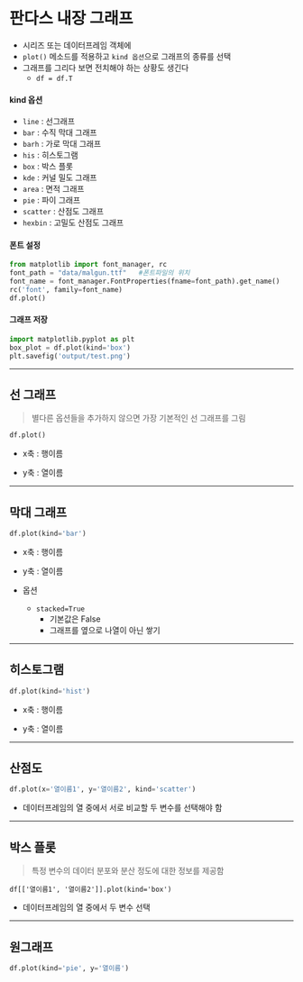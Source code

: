 # 판다스 내장 그래프

* 시리즈 또는 데이터프레임 객체에
* `plot()` 메소드를 적용하고 `kind 옵션`으로 그래프의 종류를 선택
* 그래프를 그리다 보면 전치해야 하는 상황도 생긴다
  * `df = df.T`

#### kind 옵션

* `line` : 선그래프
* `bar` : 수직 막대 그래프
* `barh` : 가로 막대 그래프
* `his` : 히스토그램
* `box` : 박스 플롯
* `kde` : 커널 밀도 그래프
* `area` : 면적 그래프
* `pie` : 파이 그래프
* `scatter` : 산점도 그래프
* `hexbin` : 고밀도 산점도 그래프

#### 폰트 설정

```python
from matplotlib import font_manager, rc
font_path = "data/malgun.ttf"   #폰트파일의 위치
font_name = font_manager.FontProperties(fname=font_path).get_name()
rc('font', family=font_name)
df.plot()
```

#### 그래프 저장

```python
import matplotlib.pyplot as plt
box_plot = df.plot(kind='box')
plt.savefig('output/test.png')
```



---



## 선 그래프

> 별다른 옵션들을 추가하지 않으면 가장 기본적인 선 그래프를 그림

```python
df.plot()
```

* x축 : 행이름

* y축 : 열이름



---



## 막대 그래프

```python
df.plot(kind='bar')
```

* x축 : 행이름

* y축 : 열이름

* 옵션
  * `stacked=True`
    * 기본값은 False
    * 그래프를 옆으로 나열이 아닌 쌓기

---



## 히스토그램

```python
df.plot(kind='hist')
```

* x축 : 행이름

* y축 : 열이름



---



## 산점도

```python
df.plot(x='열이름1', y='열이름2', kind='scatter')
```

* 데이터프레임의 열 중에서 서로 비교할 두 변수를 선택해야 함



---



## 박스 플롯

> 특정 변수의 데이터 분포와 분산 정도에 대한 정보를 제공함

```
df[['열이름1', '열이름2']].plot(kind='box')
```

* 데이터프레임의 열 중에서 두 변수 선택



---



## 원그래프

```python
df.plot(kind='pie', y='열이름')
```

